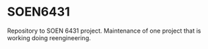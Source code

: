 # SOEN6431
Repository to SOEN 6431 project.
Maintenance of one project that is working doing reengineering.
